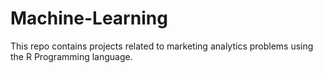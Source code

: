 # Machine-Learning
 
This repo contains projects related to marketing analytics problems using the R Programming language.
